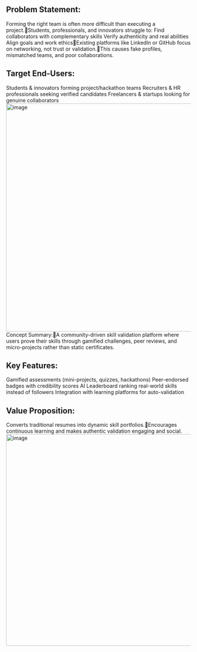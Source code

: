 ## Problem Statement:


Forming the right team is often more difficult than executing a project.Students, professionals, and innovators struggle to:
Find collaborators with complementary skills
Verify authenticity and real abilities
Align goals and work ethicsExisting platforms like LinkedIn or GitHub focus on networking, not trust or validation.This causes fake profiles, mismatched teams, and poor collaborations.

## Target End-Users:


Students & innovators forming project/hackathon teams
Recruiters & HR professionals seeking verified candidates
Freelancers & startups looking for genuine collaborators
<img width="1354" height="621" alt="image" src="https://github.com/user-attachments/assets/928c6c55-2b5c-46b6-826c-083107c86293" />
Concept Summary:A community-driven skill validation platform where users prove their skills through gamified challenges, peer reviews, and micro-projects rather than static certificates.

## Key Features:
Gamified assessments (mini-projects, quizzes, hackathons)
Peer-endorsed badges with credibility scores
AI Leaderboard ranking real-world skills instead of followers
Integration with learning platforms for auto-validation

## Value Proposition:
Converts traditional resumes into dynamic skill portfolios.Encourages continuous learning and makes authentic validation engaging and social.
<img width="2590" height="576" alt="image" src="https://github.com/user-attachments/assets/0287bf1c-c622-4ce1-9436-94dd18000426" />
